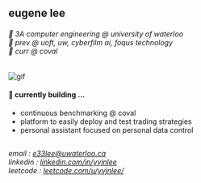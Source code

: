 ## eugene lee
###### 🪿 3A computer engineering @ university of waterloo <br> 💼 prev @ uoft, uw, cyberfilm ai, foqus technology <br> 🌱 curr @ coval

![gif](https://pa1.aminoapps.com/6782/af5ace54dc2f7a01bec7f9882c8e36e5a75a2841_hq.gif)

#### 🔭 currently building ...
- continuous benchmarking @ coval
- platform to easily deploy and test trading strategies
- personal assistant focused on personal data control

## 
###### email : [e33lee@uwaterloo.ca](mailto:e33lee@uwaterloo.ca) <br> linkedin : [linkedin.com/in/yvjnlee](https://www.linkedin.com/in/yvjnlee/) <br> leetcode : [leetcode.com/u/yvjnlee/](https://leetcode.com/u/yvjnlee/)
